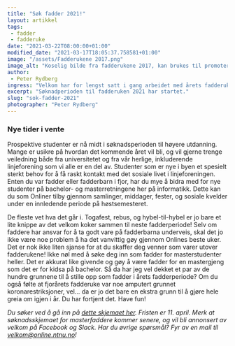 ```yaml
---
title: "Søk fadder 2021!"
layout: artikkel
tags: 
 - fadder
 - fadderuke
date: "2021-03-22T08:00:00+01:00"
modified_date: "2021-03-17T18:05:37.758581+01:00"
image: "/assets/Fadderukene 2017.png"
image_alt: "Koselig bilde fra fadderukene 2017, kan brukes til promotering"
author:
 - Peter Rydberg
ingress: "Velkom har for lengst satt i gang arbeidet med årets fadderuke, men nå er det din tur til å velge hvilket preg du vil sette på neste generasjons informatikere. Onlinere i alle klassetrinn har nemlig nå mulighet til å søke om å få stille som fadder etter sommeren!"
excerpt: "Søknadperioden til fadderuken 2021 har startet."
slug: "sok-fadder-2021"
photographer: "Peter Rydberg"
---
```

### Nye tider i vente
Prospektive studenter er nå midt i søknadsperioden til høyere utdanning. Mange er usikre på hvordan det kommende året vil bli, og vil gjerne trenge veiledning både fra universitetet og fra vår herlige, inkluderende linjeforening som vi alle er en del av. Studenter som er nye i byen et spesielt sterkt behov for å få raskt kontakt med det sosiale livet i linjeforeningen. Enten du var fadder eller fadderbarn i fjor, har du mye å bidra med for nye studenter på bachelor- og masterretningene her på informatikk. Dette kan du som Onliner tilby gjennom samlinger, middager, fester, og sosiale kvelder under en innledende periode på høstsemesteret.

De fleste vet hva det går i. Togafest, rebus, og hybel-til-hybel er jo bare et lite knippe av det velkom koker sammen til neste fadderperiode! Selv om faddere har ansvar for å ta godt vare på fadderbarna underveis, skal det jo ikke være noe problem å ha det vanvittig gøy gjennom Onlines beste uker. Det er nok ikke liten sjanse for at du skaffer deg venner som varer utover fadderukene! Ikke nøl med å søke deg inn som fadder for masterstudenter heller. Det er akkurat like givende og gøy å være fadder for en mastergjeng som det er for kidsa på bachelor. Så da har jeg vel dekket et par av de hundre grunnene til å stille opp som fadder i årets fadderperiode? Om du også følte at fjorårets fadderuke var noe amputert grunnet koronarestriksjoner, vel… da er jo det bare en ekstra grunn til å gjøre hele greia om igjen i år. Du har fortjent det. Have fun!



*Du søker ved å gå inn på [dette skjemaet her](https://docs.google.com/forms/d/e/1FAIpQLSeFONs6tweZBsbdPAInm_eujWE0d_hbf3Ft8anieZzoD5tVNQ/viewform?fbclid=IwAR0y4l5YcpHXysW4pvxpGDg2-Tfk59f7GMKlcYvTknkcYoOh_AWeAXyvzMU). Fristen er 11. april. Merk at søknadsskjemaet for masterfaddere kommer senere, og vil bli annonsert av velkom på Facebook og Slack. Har du øvrige spørsmål? Fyr av en mail til velkom@online.ntnu.no!*